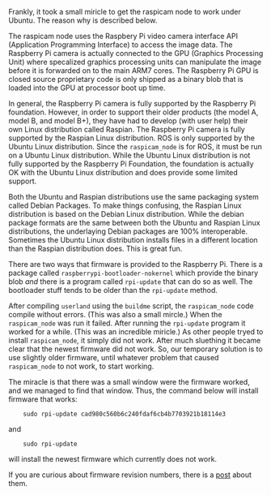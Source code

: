 Frankly, it took a small miricle to get the raspicam node to
work under Ubuntu.  The reason why is described below.

The raspicam node uses the Raspbery Pi video camera interface
API (Application Programming Interface) to access the image data.
The Raspberry Pi camera is actually connected to the GPU (Graphics
Processing Unit) where specalized graphics processing units
can manipulate the image before it is forwarded on to the
main ARM7 cores.  The Raspberry Pi GPU is closed source
proprietary code is only shipped as a binary blob that is
loaded into the GPU at processor boot up time.

In general, the Raspberry Pi camera is fully supported by
the Raspberry Pi foundation.  However, in order to support
their older products (the model A, model B, and model B+),
they have had to develop (with user help) their own Linux
distribution called Raspian.  The Raspberry Pi camera is
fully supported by the Raspian Linux distribution.
ROS is only supported by the Ubuntu Linux distribution.
Since the `raspicam_node` is for ROS, it must be run on
a Ubuntu Linux distribution.  While the Ubuntu Linux distribution
is not fully supported by the Raspberry Pi Foundation,
the foundation is actually OK with the Ubuntu Linux distribution
and does provide some limited support.

Both the Ubuntu and Raspian distributions use the same
packaging system called Debian Packages.  To make things
confusing, the Raspian Linux distribution is based on the
Debian Linux distribution.  While the debian package formats
are the same between both the Ubuntu and Raspian Linux
distributions, the underlaying Debian packages are 100%
interoperable.  Sometimes the Ubuntu Linux distribution
installs files in a different location than the Raspian
distribution does.  This is great fun.

There are two ways that firmware is provided to the Raspberry Pi.
There is a package called `raspberrypi-bootloader-nokernel` which
provide the binary blob *and* there is a program called `rpi-update`
that can do so as well.  The bootloader stuff tends to be older
than the `rpi-update` method.

After compiling `userland` using the `buildme` script, the
`raspicam_node` code compile without errors.  (This was also
a small mircle.)  When the `raspicam_node` was run it failed.
After running the `rpi-update` program it worked for a while.
(This was an incredible miricle.)  As other people tryed to
install `raspicam_node`, it simply did not work.
After much sluething it became clear that the newest firmware
did not work.  So, our temporary solution is to use slightly
older firmware, until whatever problem that caused `raspicam_node`
to not work, to start working.

The miracle is that there was a small window were the firmware
worked, and we managed to find that window.  Thus, the command
below will install firmware that works:

        sudo rpi-update cad980c560b6c240fdaf6cb4b7703921b18114e3

and

        sudo rpi-update

will install the newest firmware which currently does not work.

If you are curious about firmware revision numbers, there is a
[post](http://raspberrypi.stackexchange.com/questions/29991/how-do-i-find-the-firmware-repository-commit-which-matches-the-firmware-version)
about them.
